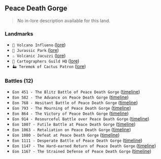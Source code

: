 ## Peace Death Gorge
> No in-lore description available for this land.

### Landmarks
- `🌋 Volcano Influeno` ([lore](<https://zeithalt.github.io//r/volcano_influeno.html>))
- `🦖 Jurassic Park` ([lore](<https://zeithalt.github.io//r/jurassic_park.html>))
- `♨️ Volcanic Jacuzzi` ([lore](<https://zeithalt.github.io//r/volcanic_jacuzzi.html>))
- `🧭 Cartographers Guild HQ` ([lore](<https://zeithalt.github.io//r/cartographers_guild_hq.html>))
- `🏜️ Teremok of Cactus Patron` ([lore](<https://zeithalt.github.io//r/teremok_of_cactus_patron.html>))
### Battles (12)
- `Eon 451 - The Blitz Battle of Peace Death Gorge` ([timeline](<https://zeithalt.github.io//t/#eon0451>))
- `Eon 582 - The Advance on Peace Death Gorge` ([timeline](<https://zeithalt.github.io//t/#eon0582>))
- `Eon 768 - Hesitant Battle of Peace Death Gorge` ([timeline](<https://zeithalt.github.io//t/#eon0768>))
- `Eon 793 - The Mourning of Peace Death Gorge` ([timeline](<https://zeithalt.github.io//t/#eon0793>))
- `Eon 864 - The Victory of Peace Death Gorge` ([timeline](<https://zeithalt.github.io//t/#eon0864>))
- `Eon 914 - Resourceful Battle over Peace Death Gorge` ([timeline](<https://zeithalt.github.io//t/#eon0914>))
- `Eon 1007 - Futile Battle at Peace Death Gorge` ([timeline](<https://zeithalt.github.io//t/#eon1007>))
- `Eon 1063 - Retaliation on Peace Death Gorge` ([timeline](<https://zeithalt.github.io//t/#eon1063>))
- `Eon 1080 - Defeat at Peace Death Gorge` ([timeline](<https://zeithalt.github.io//t/#eon1080>))
- `Eon 1111 - Desperate Battle of Peace Death Gorge` ([timeline](<https://zeithalt.github.io//t/#eon1111>))
- `Eon 1147 - The Hard-earned Return of Peace Death Gorge` ([timeline](<https://zeithalt.github.io//t/#eon1147>))
- `Eon 1167 - The Strained Defense of Peace Death Gorge` ([timeline](<https://zeithalt.github.io//t/#eon1167>))
